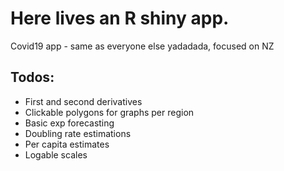 # Here lives an R shiny app.

Covid19 app - same as everyone else yadadada, focused on NZ

## Todos:

* First and second derivatives
* Clickable polygons for graphs per region
* Basic exp forecasting
* Doubling rate estimations
* Per capita estimates
* Logable scales


